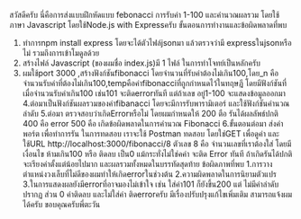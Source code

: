 สวัสดีครับ
นี่คือการส่งแบบฝึกหัดแบบ febonacci การรับค่า 1-100 และคำนวณผลรวม โดยใช้ภาษา Javascript โดยใช้Node.js with Expressครับ 
ขั้นตอนการทำงานและข้อผิดพลาดที่พบ
1. ทำการnpm install express โดยจะได้ตัวไฟล์jsonมา แล้วตรวจว่ามี expressในjsonหรือไม่ รวมถึงการเข้าโมดูลด้วย
2. สร้างไฟล์ Javascript (ของผมชื่อ index.js)มี 1 ไฟล์ ในการทำโจทย์เป็นหลักครับ
3. ผมใช้port 3000 ,สร้างฟังก์ชันfibonacci โดยจำนวนที่รับค่าต้องไม่เกิน100,โดย_n คือจำนวนรับค่าที่ต้องไม่เกิน100,tempคือค่าfibonacciที่ถูกกำหนดไว้ในทฤษฎี
   โดยมีฟังก์ชันที่เมื่อจำนวนรับค่าเกิน100 เช่น101 จะติดerrorทันที แต่ถ้าเลข อยู่1-100 จะแสดงข้อมูลออกมา
4.ต่อมาเป็นฟังก์ชันผลรวมของค่าfibanacci โดยจะมีการรับพารามิเตอร์ และใช้ฟังก์ชันคำนวณลำดับ
5.ต่อมา ตรวจสอบว่าเกิดErrorหรือไม่ โดยผมกำหนดให้ 200 ตือ รันได้ผลลัพธ์ปกติ 400 คือ error 500 คือ เกิดข้อผิดพลาดในการคำนวณ Fibonacci
6.ขั้นตอนต่อมา ส่งค่าพอร์ต เพื่อทำการรัน
ในการทดสอบ เราจะใช้ Postman ทดสอบ โดยใช่GET เพื่อดูค่า และใช้URL http://localhost:3000/fibonacci/8  ตัวเลข 8 คือ จำนวนเลขที่เราต้องใส่ โดยมีเงื่อนไข ห้ามเกิน100
หรือ ติดลบ เป็น0 แม้กระทั่งไม่ใช่คค่า จะติด Error ทันที
ถ้าเกิดรันได้ปกติ จะเรียงค่าตั้งแต่น้อยไปมาก และผลรวมทั้งหมดในบรรทัดสุดท้าย
ข้อผิดภาพที่พบ
1.การวางตำแหน่งวงเล็บที่ไม่ดีของผมทำให้เกิดerrorในช่วงต้น
2.ความผิดพลาดในการนิยามตัวแปร
3.ในการแสดงผลยังมีerrorที่อาจมองไม่เข้าใจ เช่น ใส่ค่า101 ก็ยังขึ้น200 แต่ ไม่มีค่าลำดับปรากฏ ส่วน 0 ค่าติดลบ และไม่ใส่ค่า ติดerrorครับ
มีเรื่องปรับปรุงแก้ไขเพิ่มเติม สามารถแจ้งผมได้ครับ
ขอบคุณครับพี่ตะวัน



